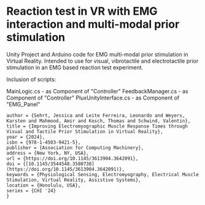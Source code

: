 # Reaction test in VR with EMG interaction and multi-modal prior stimulation

Unity Project and Arduino code for EMG multi-modal prior stimulation in Virtual Reality. Intended to use for visual, vibrotactile and electrotactile prior stimulation in an EMG based reaction test experiment.


Inclusion of scripts:

MainLogic.cs - as Component of "Controller"
FeedbackManager.cs - as Component of "Controller"
PluxUnityInterface.cs - as Component of "EMG_Panel"

```@inproceedings{SehrtCHI2024,
author = {Sehrt, Jessica and Leite Ferreira, Leonardo and Weyers, Karsten and Mahmood, Amir and Kosch, Thomas and Schwind, Valentin},
title = {Improving Electromyographic Muscle Response Times through Visual and Tactile Prior Stimulation in Virtual Reality},
year = {2024},
isbn = {978-1-4503-9421-5},
publisher = {Association for Computing Machinery},
address = {New York, NY, USA},
url = {https://doi.org/10.1145/3613904.3642091},
doi = {[10.1145/3544548.3580738](https://doi.org/10.1145/3613904.3642091)},
keywords = {Physiological Sensing, Electromyography, Electrical Muscle Stimulation, Virtual Reality, Assistive Systems},
location = {Honolulu, USA},
series = {CHI '24}
}
